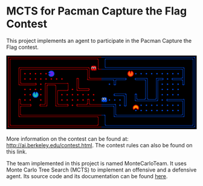 # MCTS for Pacman Capture the Flag Contest

This project implements an agent to participate in the Pacman Capture the Flag contest.

![screenshot](screen.png)

More information on the contest can be found at: http://ai.berkeley.edu/contest.html. The contest rules can also be found on this link.

The team implemented in this project is named MonteCarloTeam. It uses Monte Carlo Tree Search (MCTS) to implement an offensive and a defensive agent. Its source code and its documentation can be found [here](https://github.com/thiagov/pacman-ai/tree/master/teams/MonteCarloTeam).
